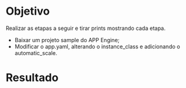 # Objetivo

Realizar as etapas a seguir e tirar prints mostrando cada etapa.

- Baixar um projeto sample do APP Engine;
- Modificar o app.yaml, alterando o instance_class e adicionando o automatic_scale.

# Resultado

